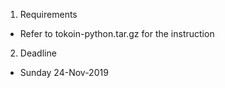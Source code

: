 1. Requirements 
- Refer to tokoin-python.tar.gz for the instruction 
2. Deadline 
- Sunday 24-Nov-2019